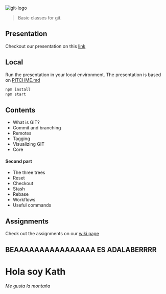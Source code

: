 ![git-logo](https://github.com/ajorquera/git-workshop/blob/master/assets/imgs/git-logo-2.png)

> Basic classes for git.

## Presentation

Checkout our presentation on this [link](https://gitpitch.com/ajorquera/git-workshop/master)

## Local

Run the presentation in your local environment. The presentation is based on [PITCHME.md](PITCHME.md)

```bash
npm install
npm start
```

## Contents

- What is GIT?
- Commit and branching
- Remotes
- Tagging
- Visualizing GIT
- Core

#### Second part

- The three trees
- Reset
- Checkout
- Stash
- Rebase
- Workflows
- Useful commands

## Assignments

Check out the assignments on our [wiki page](https://github.com/ajorquera/git-workshop/wiki/assignments)

## BEAAAAAAAAAAAAAAAA ES ADALABERRRR

# Hola soy Kath

_Me gusta la montaña_
